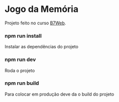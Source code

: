 # Jogo da Memória

Projeto feito no curso [B7Web](https://b7web.com.br).

### npm run install

Instalar as dependências do projeto

### npm run dev

Roda o projeto

### npm run build

Para colocar em produção deve da o build do projeto